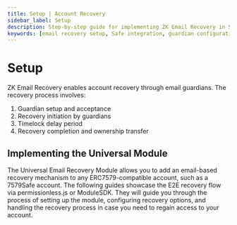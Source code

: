 ```yaml
---
title: Setup | Account Recovery
sidebar_label: Setup
description: Step-by-step guide for implementing ZK Email Recovery in Safe accounts, including module installation, guardian configuration, and recovery process setup
keywords: [email recovery setup, Safe integration, guardian configuration, account recovery, module installation, ERC-7579, smart account setup, recovery module, web3 security, account protection]
---
```


# Setup

ZK Email Recovery enables account recovery through email guardians. The recovery process involves:

1. Guardian setup and acceptance
2. Recovery initiation by guardians
3. Timelock delay period
4. Recovery completion and ownership transfer

## Implementing the Universal Module

The Universal Email Recovery Module allows you to add an email-based recovery mechanism to any ERC7579-compatible account, such as a 7579Safe account. The following guides showcase the E2E recovery flow via permissionless.js or ModuleSDK. They will guide you through the process of setting up the module, configuring recovery options, and handling the recovery process in case you need to regain access to your account.